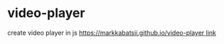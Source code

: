 # video-player
create video player in js
[https://markkabatsii.github.io/video-player link](https://markkabatsii.github.io/video-player)
